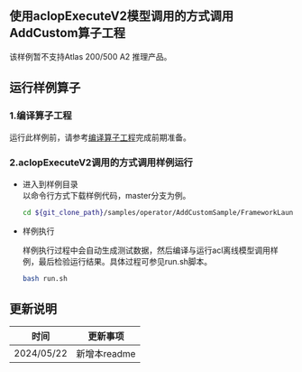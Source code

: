 ## 使用aclopExecuteV2模型调用的方式调用AddCustom算子工程
该样例暂不支持Atlas 200/500 A2 推理产品。

## 运行样例算子
### 1.编译算子工程
运行此样例前，请参考[编译算子工程](../README.md#operatorcompile)完成前期准备。
### 2.aclopExecuteV2调用的方式调用样例运行

  - 进入到样例目录   
    以命令行方式下载样例代码，master分支为例。
    ```bash
    cd ${git_clone_path}/samples/operator/AddCustomSample/FrameworkLaunch/AclOfflineModel
    ```

  - 样例执行

    样例执行过程中会自动生成测试数据，然后编译与运行acl离线模型调用样例，最后检验运行结果。具体过程可参见run.sh脚本。
    ```bash
    bash run.sh
    ```
## 更新说明
| 时间       | 更新事项     |
| ---------- | ------------ |
| 2024/05/22 | 新增本readme |